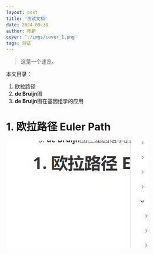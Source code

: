 ```yaml
---
layout: post
title: '测试文档'
date: 2024-09-30
author: 陈新
cover: './imgs/cover_1.png'
tags: 测试
---
```


> 这是一个速览。

本文目录：
1. 欧拉路径
2. **de Bruijn**图
3. **de Bruijn**图在基因组学的应用

# 1. 欧拉路径 Euler Path

![](./imgs/fig1.png)
